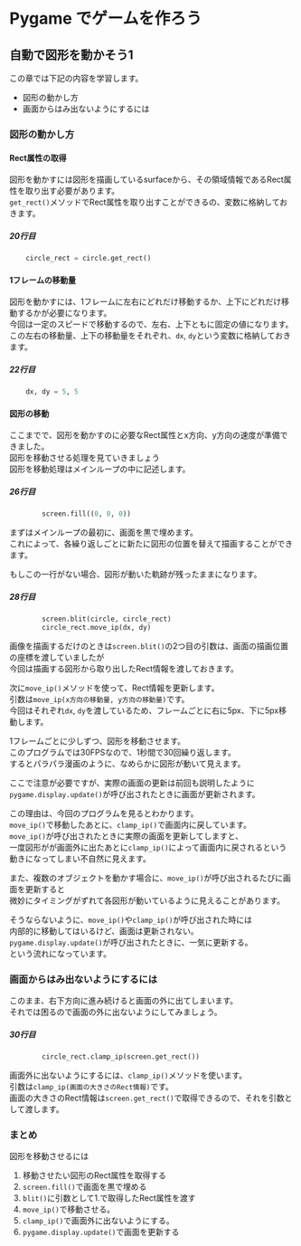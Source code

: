 # Pygame でゲームを作ろう

## 自動で図形を動かそう1

この章では下記の内容を学習します。

- 図形の動かし方
- 画面からはみ出ないようにするには


### 図形の動かし方

#### Rect属性の取得

図形を動かすには図形を描画しているsurfaceから、その領域情報であるRect属性を取り出す必要があります。
<br>
`get_rect()`メソッドでRect属性を取り出すことができるの、変数に格納しておきます。

##### 20行目

```python
    circle_rect = circle.get_rect()
```

#### 1フレームの移動量

図形を動かすには、1フレームに左右にどれだけ移動するか、上下にどれだけ移動するかが必要になります。
<br>
今回は一定のスピードで移動するので、左右、上下ともに固定の値になります。
<br>
この左右の移動量、上下の移動量をそれぞれ、`dx`, `dy`という変数に格納しておきます。

##### 22行目

```python
    dx, dy = 5, 5
```

#### 図形の移動

ここまでで、図形を動かすのに必要なRect属性とx方向、y方向の速度が準備できました。
<br>
図形を移動させる処理を見ていきましょう
<br>
図形を移動処理はメインループの中に記述します。

##### 26行目

```python
        screen.fill((0, 0, 0))
```

まずはメインループの最初に、画面を黒で埋めます。
<br>
これによって、各繰り返しごとに新たに図形の位置を替えて描画することができます。

もしこの一行がない場合、図形が動いた軌跡が残ったままになります。


##### 28行目

```python
        screen.blit(circle, circle_rect)
        circle_rect.move_ip(dx, dy)
```

画像を描画するだけのときは`screen.blit()`の2つ目の引数は、画面の描画位置の座標を渡していましたが
<br>
今回は描画する図形から取り出したRect情報を渡しておきます。

次に`move_ip()`メソッドを使って、Rect情報を更新します。
<br>
引数は`move_ip(x方向の移動量, y方向の移動量)`です。
<br>
今回はそれぞれ`dx`, `dy`を渡しているため、フレームごとに右に5px、下に5px移動します。

1フレームごとに少しずつ、図形を移動させます。
<br>
このプログラムでは30FPSなので、1秒間で30回繰り返します。
<br>
するとパラパラ漫画のように、なめらかに図形が動いて見えます。

ここで注意が必要ですが、実際の画面の更新は前回も説明したように
<br>
`pygame.display.update()`が呼び出されたときに画面が更新されます。

この理由は、今回のプログラムを見るとわかります。
<br>
`move_ip()`で移動したあとに、`clamp_ip()`で画面内に戻しています。
<br>
`move_ip()`が呼び出されたときに実際の画面を更新してしますと、
<br>
一度図形がが画面外に出たあとに`clamp_ip()`によって画面内に戻されるという動きになってしまい不自然に見えます。

また、複数のオブジェクトを動かす場合に、`move_ip()`が呼び出されるたびに画面を更新すると
<br>
微妙にタイミングがずれて各図形が動いているように見えることがあります。

そうならないように、`move_ip()`や`clamp_ip()`が呼び出された時には
<br>
内部的に移動してはいるけど、画面は更新されない。
<br>
`pygame.display.update()`が呼び出されたときに、一気に更新する。
<br>
という流れになっています。

### 画面からはみ出ないようにするには

このまま、右下方向に進み続けると画面の外に出てしまいます。
<br>
それでは困るので画面の外に出ないようにしてみましょう。

##### 30行目

```python
        circle_rect.clamp_ip(screen.get_rect())
```

画面外に出ないようにするには、`clamp_ip()`メソッドを使います。
<br>
引数は`clamp_ip(画面の大きさのRect情報)`です。
<br>
画面の大きさのRect情報は`screen.get_rect()`で取得できるので、それを引数として渡します。

### まとめ

図形を移動させるには

1. 移動させたい図形のRect属性を取得する
2. `screen.fill()`で画面を黒で埋める
3. `blit()`に引数として1.で取得したRect属性を渡す
4. `move_ip()`で移動させる。
5. `clamp_ip()`で画面外に出ないようにする。
6. `pygame.display.update()`で画面を更新する

